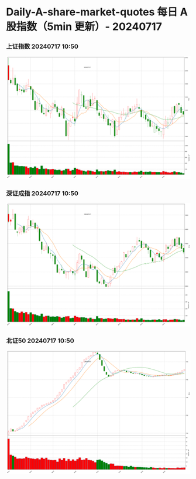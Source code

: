 
# Daily-A-share-market-quotes 每日 A 股指数（5min 更新）- 20240717

### 上证指数 20240717 10:50
![](./fig/2024/7/20240717-sh000001.png)

### 深证成指 20240717 10:50
![](./fig/2024/7/20240717-sz399001.png)

### 北证50 20240717 10:50
![](./fig/2024/7/20240717-bj899050.png)
